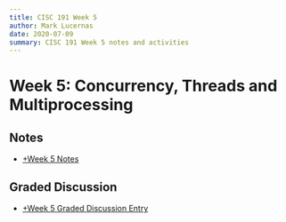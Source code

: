 ```yaml
---
title: CISC 191 Week 5
author: Mark Lucernas
date: 2020-07-09
summary: CISC 191 Week 5 notes and activities
---
```



# Week 5: Concurrency, Threads and Multiprocessing

## Notes

  - [+Week 5 Notes](notes/index)


## Graded Discussion

  - [+Week 5 Graded Discussion Entry](graded_discussion)

